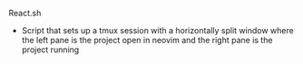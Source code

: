 React.sh
  - Script that sets up a tmux session with a horizontally split window where the left pane is the project open in neovim and the right pane is the project running
